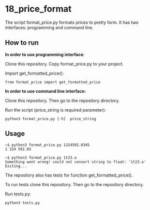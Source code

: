 18_price_format
===================

The script format_price.py formats prices to pretty form. It has two interfaces: programming and command line.

How to run
---------- 

**In order to use programming interface**:

Clone this repository. Copy format_price.py to your project.

Import get_formatted_price():

```
from format_price import get_formatted_price
```

**In order to use command line interface:**

Clone this repository. Then go to the repository directory.

Run the script (price_string is required parameter):

```
python3 format_price.py [-h]  price_string
```

Usage
-----

```
~$ python3 format_price.py 1324592.0345
1 324 592.03

~$ python3 format_price.py 1t23.a
Something went wrong! could not convert string to float: '1t23.a'
Exiting...
```

The repository also has tests for function get_formatted_price(). 

To run tests clone this repository. Then go to the repository directory.

Run tests.py:

```
python3 tests.py
```
